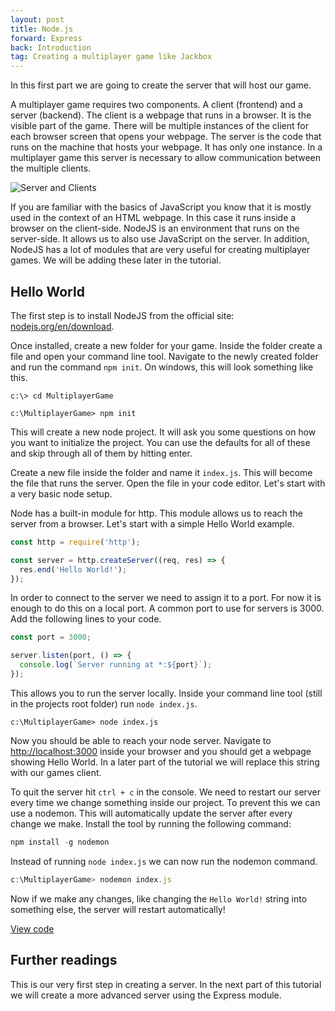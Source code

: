 ```yaml
---
layout: post
title: Node.js
forward: Express
back: Introduction
tag: Creating a multiplayer game like Jackbox
---
```


In this first part we are going to create the server that will host our game.

A multiplayer game requires two components. A client (frontend) and a server (backend). The client is a webpage that runs in a browser. It is the visible part of the game. There will be multiple instances of the client for each browser screen that opens your webpage. The server is the code that runs on the machine that hosts your webpage. It has only one instance. In a multiplayer game this server is necessary to allow communication between the multiple clients.

![Server and Clients]({{site.baseurl}}/images/server-clients.png)

If you are familiar with the basics of JavaScript you know that it is mostly used in the context of an HTML webpage. In this case it runs inside a browser on the client-side. NodeJS is an environment that runs on the server-side. It allows us to also use JavaScript on the server. In addition, NodeJS has a lot of modules that are very useful for creating multiplayer games. We will be adding these later in the tutorial.

## Hello World
The first step is to install NodeJS from the official site: [nodejs.org/en/download](https://nodejs.org/en/download/).

Once installed, create a new folder for your game. Inside the folder create a file and open your command line tool. Navigate to the newly created folder and run the command `npm init`. On windows, this will look something like this.

```
c:\> cd MultiplayerGame

c:\MultiplayerGame> npm init
```

This will create a new node project. It will ask you some questions on how you want to initialize the project. You can use the defaults for all of these and skip through all of them by hitting enter.

Create a new file inside the folder and name it `index.js`. This will become the file that runs the server. Open the file in your code editor. Let's start with a very basic node setup.

Node has a built-in module for http. This module allows us to reach the server from a browser. Let's start with a simple Hello World example.

```js
const http = require('http');

const server = http.createServer((req, res) => {
  res.end('Hello World!');
});
```

In order to connect to the server we need to assign it to a port. For now it is enough to do this on a local port. A common port to use for servers is 3000. Add the following lines to your code.

```js
const port = 3000;

server.listen(port, () => {
  console.log(`Server running at *:${port}`);
});
```

This allows you to run the server locally. Inside your command line tool (still in the projects root folder) run `node index.js`. 

```
c:\MultiplayerGame> node index.js
```

Now you should be able to reach your node server. Navigate to <a href="http://localhost:3000" target="_blank">http://localhost:3000</a> inside your browser and you should get a webpage showing Hello World. In a later part of the tutorial we will replace this string with our games client.

To quit the server hit `ctrl + c` in the console. We need to restart our server every time we change something inside our project. To prevent this we can use a nodemon. This will automatically update the server after every change we make. Install the tool by running the following command:

```js
npm install -g nodemon
```

Instead of running `node index.js` we can now run the nodemon command.

```js
c:\MultiplayerGame> nodemon index.js
```

Now if we make any changes, like changing the `Hello World!` string into something else, the server will restart automatically!

[View code](https://github.com/RubenBimmel/MultiplayerGameTutorial/tree/master/01-NodeJS)

## Further readings

This is our very first step in creating a server. In the next part of this tutorial we will create a more advanced server using the Express module.